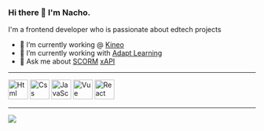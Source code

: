 ### Hi there 👋 I'm Nacho.
I'm a frontend developer who is passionate about edtech projects
- 🔭 I’m currently working @ [Kineo](https://kineo.com)
- 🌱 I’m currently working with [Adapt Learning](https://www.adaptlearning.org/)
- 💬 Ask me about [SCORM](https://adlnet.gov/projects/scorm/) [xAPI](https://adlnet.gov/projects/xapi/)

<hr>
<p>
  <img width="40" height="auto" alt="Html" src="https://cdn.jsdelivr.net/gh/devicons/devicon/icons/html5/html5-original.svg" />
  <img width="40" height="auto" alt="Css" src="https://cdn.jsdelivr.net/gh/devicons/devicon/icons/css3/css3-original.svg" />
  <img width="40" height="auto" alt="JavaScript" src="https://cdn.jsdelivr.net/gh/devicons/devicon/icons/javascript/javascript-original.svg" />
  <img width="40" height="auto" alt="Vue" src="https://cdn.jsdelivr.net/gh/devicons/devicon/icons/vuejs/vuejs-original.svg" />
  <img width="40" height="auto" alt="React" src="https://cdn.jsdelivr.net/gh/devicons/devicon/icons/react/react-original.svg" />
</p>
<hr>
<p>
  <img src="https://github-readme-stats.vercel.app/api?username=nachocinalli" />
</p>
  
